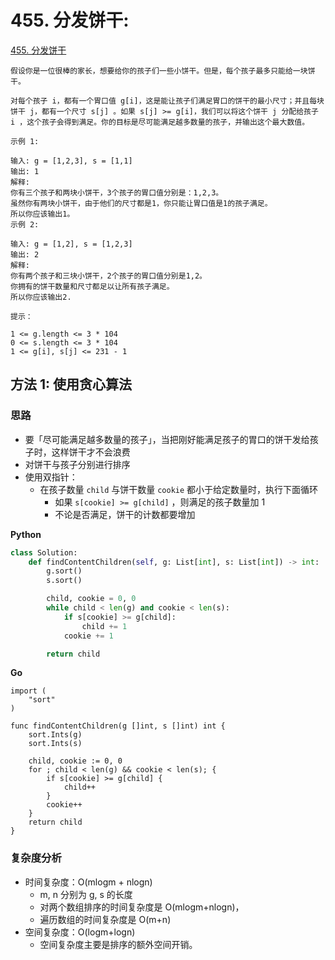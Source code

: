 # 455. 分发饼干: 

[455. 分发饼干](https://leetcode-cn.com/problems/assign-cookies/description/)

```
假设你是一位很棒的家长，想要给你的孩子们一些小饼干。但是，每个孩子最多只能给一块饼干。

对每个孩子 i，都有一个胃口值 g[i]，这是能让孩子们满足胃口的饼干的最小尺寸；并且每块饼干 j，都有一个尺寸 s[j] 。如果 s[j] >= g[i]，我们可以将这个饼干 j 分配给孩子 i ，这个孩子会得到满足。你的目标是尽可能满足越多数量的孩子，并输出这个最大数值。

示例 1:

输入: g = [1,2,3], s = [1,1]
输出: 1
解释: 
你有三个孩子和两块小饼干，3个孩子的胃口值分别是：1,2,3。
虽然你有两块小饼干，由于他们的尺寸都是1，你只能让胃口值是1的孩子满足。
所以你应该输出1。
示例 2:

输入: g = [1,2], s = [1,2,3]
输出: 2
解释: 
你有两个孩子和三块小饼干，2个孩子的胃口值分别是1,2。
你拥有的饼干数量和尺寸都足以让所有孩子满足。
所以你应该输出2.

提示：

1 <= g.length <= 3 * 104
0 <= s.length <= 3 * 104
1 <= g[i], s[j] <= 231 - 1
```
## 方法 1: 使用贪心算法

### 思路

* 要「尽可能满足越多数量的孩子」，当把刚好能满足孩子的胃口的饼干发给孩子时，这样饼干才不会浪费
* 对饼干与孩子分别进行排序
* 使用双指针：
    * 在孩子数量 `child` 与饼干数量 `cookie` 都小于给定数量时，执行下面循环
        * 如果 `s[cookie] >= g[child]` ，则满足的孩子数量加 1
        * 不论是否满足，饼干的计数都要增加

**Python**

```python
class Solution:
    def findContentChildren(self, g: List[int], s: List[int]) -> int:
        g.sort()
        s.sort()

        child, cookie = 0, 0
        while child < len(g) and cookie < len(s):
            if s[cookie] >= g[child]:
                child += 1
            cookie += 1

        return child
```

**Go**

```golang
import (
    "sort"
)

func findContentChildren(g []int, s []int) int {
    sort.Ints(g)
    sort.Ints(s)

    child, cookie := 0, 0
    for ; child < len(g) && cookie < len(s); {
        if s[cookie] >= g[child] {
            child++
        }
        cookie++
    }
    return child
}
```


### 复杂度分析

* 时间复杂度：O(mlogm + nlogn)
    * m, n 分别为 g, s 的长度
    * 对两个数组排序的时间复杂度是 O(mlogm+nlogn)，
    * 遍历数组的时间复杂度是 O(m+n)
* 空间复杂度：O(logm+logn)
    * 空间复杂度主要是排序的额外空间开销。


